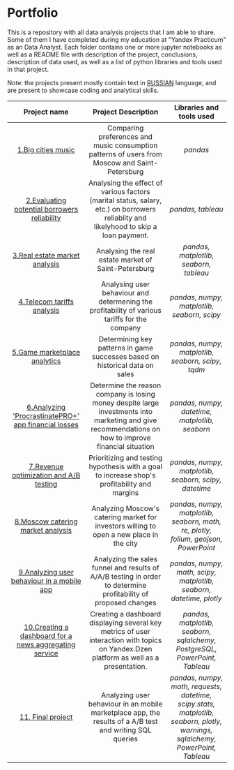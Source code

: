 # Portfolio
This is a repository with all data analysis projects that I am able to share. Some of them I have completed during my education at "Yandex Practicum" as an Data Analyst. Each folder contains one or more jupyter notebooks as well as a README file with description of the project, conclusions, description of data used, as well as a list of python libraries and tools used in that project.

Note: the projects present mostly contain text in <ins>RUSSIAN</ins> language, and are present to showcase coding and analytical skills.

| Project name | Project Description | Libraries and tools used |
| :--------------------: | :---------------------: |:---------------------------:|
| [1.Big cities music](https://github.com/samalyarov/practicum_projects/tree/main/big_cities_music) | Comparing preferences and music consumption patterns of users from Moscow and Saint-Petersburg | *pandas* |
| [2.Evaluating potential borrowers reliability](https://github.com/samalyarov/practicum_projects/tree/main/analysing_reliability) | Analysing the effect of various factors (marital status, salary, etc.) on borrowers reliablity and likelyhood to skip a loan payment. | *pandas, tableau* |
| [3.Real estate market analysis](https://github.com/samalyarov/practicum_projects/tree/main/real_estate_market) | Analysing the real estate market of Saint-Petersburg | *pandas, matplotlib, seaborn, tableau* |
| [4.Telecom tariffs analysis](https://github.com/samalyarov/practicum_projects/tree/main/telecom_tariffs) | Analysing user behaviour and determening the profitability of various tariffs for the company | *pandas, numpy, matplotlib, seaborn, scipy* |
| [5.Game marketplace analytics](https://github.com/samalyarov/practicum_projects/tree/main/game_marketplace) | Determining key patterns in game successes based on historical data on sales | *pandas, numpy, matplotlib, seaborn, scipy, tqdm* |
| [6.Analyzing 'ProcrastinatePRO+' app financial losses](https://github.com/samalyarov/practicum_projects/tree/main/financial_losses_analysis) | Determine the reason company is losing money despite large investments into marketing and give recommendations on how to improve financial situation | *pandas, numpy, datetime, matplotlib, seaborn* |
| [7.Revenue optimization and A/B testing](https://github.com/samalyarov/practicum_projects/tree/main/revenue_optimisation_ab_testing) | Prioritizing and testing hypothesis with a goal to increase shop's profitability and margins | *pandas, numpy, matplotlib, seaborn, scipy, datetime* |
| [8.Moscow catering market analysis](https://github.com/samalyarov/practicum_projects/tree/main/moscow_catering_market) | Analyzing Moscow's catering market for investors willing to open a new place in the city | *pandas, numpy, matplotlib, seaborn, math, re, plotly, folium, geojson, PowerPoint* |
| [9.Analyzing user behaviour in a mobile app](https://github.com/samalyarov/practicum_projects/tree/main/user_behaviour_analysis) | Analyzing the sales funnel and results of A/A/B testing in order to determine profitability of proposed changes | *pandas, numpy, math, scipy, matplotlib, seaborn, datetime, plotly* |
| [10.Creating a dashboard for a news aggregating service](https://github.com/samalyarov/practicum_projects/tree/main/user_events_dashboard) | Creating a dashboard displaying several key metrics of user interaction with topics on Yandex.Dzen platform as well as a presentation. | *pandas, matplotlib, seaborn, sqlalchemy, PostgreSQL, PowerPoint, Tableau* |
| [11. Final project](https://github.com/samalyarov/practicum_projects/tree/main/final_project) | Analyzing user behaviour in an mobile marketplace app, the results of a A/B test and writing SQL queries | *pandas, numpy, math, requests, datetime, scipy.stats, matplotlib, seaborn, plotly, warnings, sqlalchemy, PowerPoint, Tableau* |

